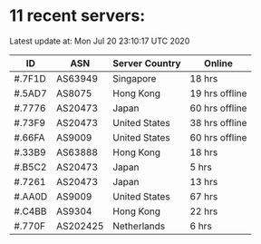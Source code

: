 # 11 recent servers:

Latest update at: Mon Jul 20 23:10:17 UTC 2020

| ID | ASN | Server Country | Online |
| -- | --- | -------------- | ------ |
| #.7F1D | AS63949 | Singapore | 18 hrs |
| #.5AD7 | AS8075 | Hong Kong | 19 hrs offline |
| #.7776 | AS20473 | Japan | 60 hrs offline |
| #.73F9 | AS20473 | United States | 38 hrs offline |
| #.66FA | AS9009 | United States | 60 hrs offline |
| #.33B9 | AS63888 | Hong Kong | 18 hrs |
| #.B5C2 | AS20473 | Japan | 5 hrs |
| #.7261 | AS20473 | Japan | 13 hrs |
| #.AA0D | AS9009 | United States | 67 hrs |
| #.C4BB | AS9304 | Hong Kong | 22 hrs |
| #.770F | AS202425 | Netherlands | 6 hrs |

